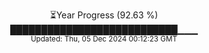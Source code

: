 <p align="center">
⏳Year Progress (92.63 %)<br>
███████████████████████████▁▁▁ <br>
<sub>Updated: Thu, 05 Dec 2024 00:12:23 GMT</sub>
</p>

